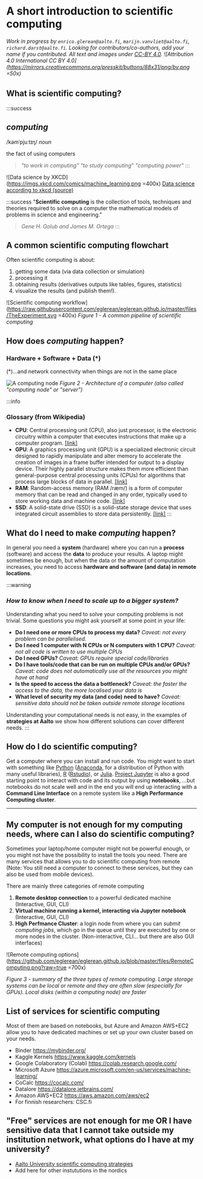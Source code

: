 # A short introduction to scientific computing
###### *Work in progress by `enrico.glerean@aalto.fi`, `marijn.vanvliet@aalto.fi`, `richard.darst@aalto.fi`. Looking for contributors/co-authors, add your name if you contributed. All text and images under [CC-BY 4.0](https://creativecommons.org/licenses/by/4.0/). ![Attribution 4.0 International CC BY 4.0](https://mirrors.creativecommons.org/presskit/buttons/88x31/png/by.png =50x)*


## What is scientific computing?
:::success
## *computing*
/kəmˈpjuːtɪŋ/
*noun*
 
the fact of using computers
>*"to work in computing"*
>*"to study computing"*
>*"computing power"*
:::

![Data science by XKCD](https://imgs.xkcd.com/comics/machine_learning.png =400x)
[Data science according to xkcd (source)](https://xkcd.com/1838/)

:::success
"**Scientific computing** is the collection of tools, techniques and theories required to solve on a computer the mathematical models of problems in science and engineering."
> *Gene H. Golub and James M. Ortega*
:::

## A common scientific computing flowchart

Often scientific computing is about:

1. getting some data (via data collection or simulation)
2. processing it
3. obtaining results (derivatives outputs like tables, figures, statistics)
4. visualize the results (and publish them!).

![Scientific computing workflow](https://raw.githubusercontent.com/eglerean/eglerean.github.io/master/files/TheExperiment.svg =400x)
*Figure 1 - A common pipeline of scientific computing*

## How does *computing* happen?
### Hardware + Software + Data (*) 
(*)...and network connectivity when things are not in the same place 

![A computing node](https://raw.githubusercontent.com/eglerean/eglerean.github.io/master/files/AComputingNode.svg)
*Figure 2 - Architecture of a computer (also called "computing node" or "server")*

:::info
### Glossary (from Wikipedia)
* **CPU**: Central processing unit (CPU), also just processor, is the electronic circuitry within a computer that executes instructions that make up a computer program. [[link]](https://en.wikipedia.org/wiki/Central_processing_unit)
* **GPU**: A graphics processing unit (GPU) is a specialized electronic circuit designed to rapidly manipulate and alter memory to accelerate the creation of images in a frame buffer intended for output to a display device. Their highly parallel structure makes them more efficient than general-purpose central processing units (CPUs) for algorithms that process large blocks of data in parallel. [[link]](https://en.wikipedia.org/wiki/Graphics_processing_unit)
* **RAM**: Random-access memory (RAM /ræm/) is a form of computer memory that can be read and changed in any order, typically used to store working data and machine code. [[link]](https://en.wikipedia.org/wiki/Random-access_memory)
* **SSD**: A solid-state drive (SSD) is a solid-state storage device that uses integrated circuit assemblies to store data persistently. [[link]](https://en.wikipedia.org/wiki/Solid-state_drive)
:::


## What do I need to make *computing* happen?

In general you need a **system** (hardware) where you can run a **process** (software) and access the **data** to produce your results. A laptop might sometimes be enough, but when the data or the amount of computation increases, you need to access **hardware and software (and data) in remote locations**. 

:::warning
### *How to know when I need to scale up to a bigger system?* 

Understanding what you need to solve your computing problems is not trivial. Some questions you might ask yourself at some point in your life:

* **Do I need one or more CPUs to process my data?** *Caveat: not every problem can be parallelised.*
* **Do I need 1 computer with N CPUs or N computers with 1 CPU?** *Caveat: not all code is written to use multiple CPUs*
* **Do I need GPUs?** *Caveat: GPUs require special code/libraries*
* **Do I have tools/code that can be run on multiple CPUs and/or GPUs?** *Caveat: code does not automatically use all the resources you might have at hand*
* **Is the speed to access the data a bottleneck?** *Caveat: the faster the access to the data, the more localised your data is*
* **What level of security my data (and code) need to have?** *Caveat: sensitive data should not be taken outside remote storage locations*

Understanding your computational needs is not easy, in the examples of **strategies at Aalto** we show how different solutions can cover different needs.
:::

## How do I do scientific computing?

Get a computer where you can install and run code. You might want to start with something like [Python](https://www.python.org/downloads/) ([Anaconda](https://www.anaconda.com/products/individual), for a distribution of Python with many useful libraries), [R](https://www.r-project.org/) ([Rstudio](https://rstudio.com/products/rstudio/download/)), or [Julia](https://julialang.org/downloads/). [Project Jupyter](https://jupyter.org/) is also a good starting point to interact with code and its output by using **notebooks**, ...but notebooks do not scale well and in the end you will end up interacting with a **Command Line Interface** on a remote system like a **High Performance Computing cluster**.

---

## My computer is not enough for my computing needs, where can I also do scientific computing?

Sometimes your laptop/home computer might not be powerful enough, or you might not have the possibility to install the tools you need. There are many services that allows you to do scientific computing from remote (Note: You still need a computer to connect to these services, but they can also be used from mobile devices).

There are mainly three categories of remote computing

1. **Remote desktop connection** to a powerful dedicated machine (Interactive, GUI, CLI)
2. **Virtual machine running a kernel, interacting via Jupyter notebook** (Interactive, GUI, CLI)
3. **High Perfmance Cluster**: a login node from where you can *submit computing jobs*, which go in the queue until they are executed by one or more nodes in the cluster. (Non-interactive, CLI... but there are also GUI interfaces)

![Remote computing options](https://github.com/eglerean/eglerean.github.io/blob/master/files/RemoteComputing.png?raw=true =700x)

*Figure 3 - summary of the three types of remote computing. Large storage systems can be local or remote and they are often slow (especially for GPUs). Local disks (within a computing node) are faster*

## List of services for scientific computing

Most of them are based on notebooks, but Azure and Amazon AWS+EC2 allow you to have dedicated machines or set up your own cluster based on your needs.

* Binder https://mybinder.org/
* Kaggle Kernels https://www.kaggle.com/kernels
* Google Colaboratory (Colab) https://colab.research.google.com/
* Microsoft Azure https://azure.microsoft.com/en-us/services/machine-learning/
* CoCalc https://cocalc.com/
* Datalore https://datalore.jetbrains.com/
* Amazon AWS+EC2 https://aws.amazon.com/aws/ec2
* For finnish researchers: CSC.fi



## "Free" services are not enough for me OR I have sensitive data that I cannot take outside my institution network, what options do I have at my university?

* [Aalto University scientific computing strategies](https://scicomp.aalto.fi/triton/usage/workflows/)
* Add here for other instututions in the nordics